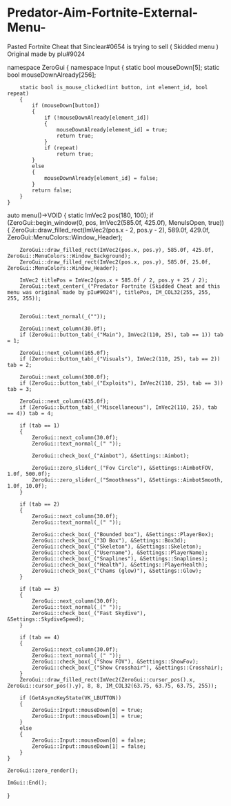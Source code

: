 # Predator-Aim-Fortnite-External-Menu-
Pasted Fortnite Cheat that Sinclear#0654 is trying to sell ( Skidded menu ) Original made by pІu#9024


namespace ZeroGui
{
	namespace Input
	{
		static bool mouseDown[5];
		static bool mouseDownAlready[256];

		static bool is_mouse_clicked(int button, int element_id, bool repeat)
		{
			if (mouseDown[button])
			{
				if (!mouseDownAlready[element_id])
				{
					mouseDownAlready[element_id] = true;
					return true;
				}
				if (repeat)
					return true;
			}
			else
			{
				mouseDownAlready[element_id] = false;
			}
			return false;
		}
	}



auto menu()->VOID {
	static ImVec2 pos(180, 100);
	if (ZeroGui::begin_window(0, pos, ImVec2(585.0f, 425.0f), MenuIsOpen, true))
	{
		ZeroGui::draw_filled_rect(ImVec2(pos.x - 2, pos.y - 2), 589.0f, 429.0f, ZeroGui::MenuColors::Window_Header);

		ZeroGui::draw_filled_rect(ImVec2(pos.x, pos.y), 585.0f, 425.0f, ZeroGui::MenuColors::Window_Background);
		ZeroGui::draw_filled_rect(ImVec2(pos.x, pos.y), 585.0f, 25.0f, ZeroGui::MenuColors::Window_Header);

		ImVec2 titlePos = ImVec2(pos.x + 585.0f / 2, pos.y + 25 / 2);
		ZeroGui::text_center(_("Predator Fortnite (Skidded Cheat and this menu was original made by pІu#9024"), titlePos, IM_COL32(255, 255, 255, 255));


		ZeroGui::text_normal(_(""));

		ZeroGui::next_column(30.0f);
		if (ZeroGui::button_tab(_("Main"), ImVec2(110, 25), tab == 1)) tab = 1;

		ZeroGui::next_column(165.0f);
		if (ZeroGui::button_tab(_("Visuals"), ImVec2(110, 25), tab == 2)) tab = 2;

		ZeroGui::next_column(300.0f);
		if (ZeroGui::button_tab(_("Exploits"), ImVec2(110, 25), tab == 3)) tab = 3;

		ZeroGui::next_column(435.0f);
		if (ZeroGui::button_tab(_("Miscellaneous"), ImVec2(110, 25), tab == 4)) tab = 4;

		if (tab == 1)
		{
			ZeroGui::next_column(30.0f);
			ZeroGui::text_normal(_(" "));

			ZeroGui::check_box(_("Aimbot"), &Settings::Aimbot);

			ZeroGui::zero_slider(_("Fov Circle"), &Settings::AimbotFOV, 1.0f, 500.0f);
			ZeroGui::zero_slider(_("Smoothness"), &Settings::AimbotSmooth, 1.0f, 10.0f);
		}

		if (tab == 2)
		{
			ZeroGui::next_column(30.0f);
			ZeroGui::text_normal(_(" "));

			ZeroGui::check_box(_("Bounded box"), &Settings::PlayerBox);
			ZeroGui::check_box(_("3D Box"), &Settings::Box3d);
			ZeroGui::check_box(_("Skeleton"), &Settings::Skeleton);
			ZeroGui::check_box(_("Username"), &Settings::PlayerName);
			ZeroGui::check_box(_("Snaplines"), &Settings::Snaplines);
			ZeroGui::check_box(_("Health"), &Settings::PlayerHealth);
			ZeroGui::check_box(_("Chams (glow)"), &Settings::Glow);
		}

		if (tab == 3)
		{
			ZeroGui::next_column(30.0f);
			ZeroGui::text_normal(_(" "));
			ZeroGui::check_box(_("Fast Skydive"), &Settings::SkydiveSpeed);
		}

		if (tab == 4)
		{
			ZeroGui::next_column(30.0f);
			ZeroGui::text_normal(_(" "));
			ZeroGui::check_box(_("Show FOV"), &Settings::ShowFov);
			ZeroGui::check_box(_("Show Crosshair"), &Settings::Crosshair);
		}
		ZeroGui::draw_filled_rect(ImVec2(ZeroGui::cursor_pos().x, ZeroGui::cursor_pos().y), 8, 8, IM_COL32(63.75, 63.75, 63.75, 255));

		if (GetAsyncKeyState(VK_LBUTTON))
		{
			ZeroGui::Input::mouseDown[0] = true;
			ZeroGui::Input::mouseDown[1] = true;
		}
		else
		{
			ZeroGui::Input::mouseDown[0] = false;
			ZeroGui::Input::mouseDown[1] = false;
		}
	}

	ZeroGui::zero_render();

	ImGui::End();
}
